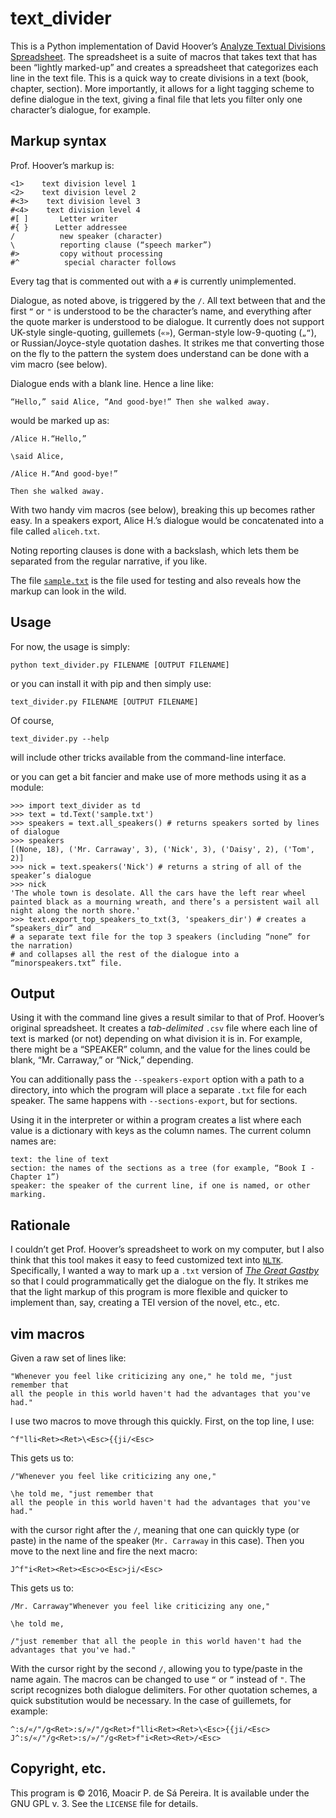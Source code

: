 # text_divider

This is a Python implementation of David Hoover’s [Analyze Textual Divisions
Spreadsheet](https://wp.nyu.edu/exceltextanalysis/analyzetextualdivisions/).
The spreadsheet is a suite of macros that takes text that has been “lightly
marked-up” and creates a spreadsheet that categorizes each line in the text
file. This is a quick way to create divisions in a text (book, chapter,
section). More importantly, it allows for a light tagging scheme to define
dialogue in the text, giving a final file that lets you filter only one
character’s dialogue, for example.

## Markup syntax

Prof. Hoover’s markup is:

```
<1>    text division level 1
<2>    text division level 2
#<3>    text division level 3
#<4>    text division level 4
#[ ]       Letter writer
#{ }      Letter addressee
/          new speaker (character)
\          reporting clause (“speech marker”)
#>         copy without processing
#^          special character follows
```

Every tag that is commented out with a `#` is currently unimplemented. 

Dialogue, as noted above, is triggered by the `/`. All text between that and
the first `“` or `"` is understood to be the character’s name, and everything
after the quote marker is understood to be dialogue. It currently does not
support UK-style single-quoting, guillemets (`«»`), German-style low-9-quoting
(`„“`), or Russian/Joyce-style quotation dashes. It strikes me that converting
those on the fly to the pattern the system does understand can be done with a
vim macro (see below).

Dialogue ends with a blank line. Hence a line like:

```
“Hello,” said Alice, “And good-bye!” Then she walked away.
```

would be marked up as:

```
/Alice H.“Hello,”

\said Alice,

/Alice H.“And good-bye!”

Then she walked away.
```

With two handy vim macros (see below), breaking this up becomes rather easy. In
a speakers export, Alice H.’s dialogue would be concatenated into a file called
`aliceh.txt`.

Noting reporting clauses is done with a backslash, which lets them be separated
from the regular narrative, if you like.

The file
[`sample.txt`](https://github.com/muziejus/text_divider/blob/master/sample.txt)
is the file used for testing and also reveals how the markup can look in the
wild.

## Usage

For now, the usage is simply:

`python text_divider.py FILENAME [OUTPUT FILENAME]`

or you can install it with pip and then simply use:

`text_divider.py FILENAME [OUTPUT FILENAME]`

Of course,

`text_divider.py --help`

will include other tricks available from the command-line interface.

or you can get a bit fancier and make use of more methods using it as a module:

```
>>> import text_divider as td
>>> text = td.Text('sample.txt')
>>> speakers = text.all_speakers() # returns speakers sorted by lines of dialogue
>>> speakers
[(None, 18), ('Mr. Carraway', 3), ('Nick', 3), ('Daisy', 2), ('Tom', 2)]
>>> nick = text.speakers('Nick') # returns a string of all of the speaker’s dialogue
>>> nick
'The whole town is desolate. All the cars have the left rear wheel painted black as a mourning wreath, and there’s a persistent wail all night along the north shore.'
>>> text.export_top_speakers_to_txt(3, 'speakers_dir') # creates a “speakers_dir” and
# a separate text file for the top 3 speakers (including “none” for the narration)
# and collapses all the rest of the dialogue into a “minorspeakers.txt” file.
```

## Output

Using it with the command line gives a result similar to that of Prof. Hoover’s
original spreadsheet. It creates a *tab-delimited* `.csv` file where each line of text is
marked (or not) depending on what division it is in. For example, there might
be a “SPEAKER” column, and the value for the lines could be blank, “Mr. Carraway,” or
“Nick,” depending.

You can additionally pass the `--speakers-export` option with a path to a
directory, into which the program will place a separate `.txt` file for each
speaker. The same happens with `--sections-export`, but for sections.

Using it in the interpreter or within a program creates a list where each value
is a dictionary with keys as the column names. The current column names are:

```
text: the line of text
section: the names of the sections as a tree (for example, “Book I - Chapter 1”)
speaker: the speaker of the current line, if one is named, or other marking.
```

## Rationale

I couldn’t get Prof. Hoover’s spreadsheet to work on my computer, but I also
think that this tool makes it easy to feed customized text into
[`NLTK`](http://www.nltk.org). Specifically, I wanted a way to mark up a `.txt`
version of *[The Great Gastby](http://gutenberg.net.au/ebooks02/0200041.txt)*
so that I could programmatically get the dialogue on the fly. It strikes me
that the light markup of this program is more flexible and quicker to implement
than, say, creating a TEI version of the novel, etc., etc. 

## vim macros

Given a raw set of lines like:

```
"Whenever you feel like criticizing any one," he told me, "just remember that
all the people in this world haven't had the advantages that you've had."
```

I use two macros to move through this quickly. First, on the top line, I use:

```
^f"lli<Ret><Ret>\<Esc>{{ji/<Esc> 
```

This gets us to:

```
/"Whenever you feel like criticizing any one," 

\he told me, "just remember that
all the people in this world haven't had the advantages that you've had."
```

with the cursor right after the `/`, meaning that one can quickly type (or
paste) in the name of the speaker (`Mr. Carraway` in this case). Then you move
to the next line and fire the next macro:

```
J^f"i<Ret><Ret><Esc>o<Esc>ji/<Esc>
```

This gets us to:

```
/Mr. Carraway"Whenever you feel like criticizing any one," 

\he told me, 

/"just remember that all the people in this world haven't had the advantages that you've had."
```

With the cursor right by the second `/`, allowing you to type/paste in the name
again. The macros can be changed to use `“` or `”` instead of `"`. The script
recognizes both dialogue delimiters. For other quotation schemes, a quick
substitution would be necessary. In the case of guillemets, for example:

```
^:s/«/"/g<Ret>:s/»/"/g<Ret>f"lli<Ret><Ret>\<Esc>{{ji/<Esc> 
J^:s/«/"/g<Ret>:s/»/"/g<Ret>f"i<Ret><Ret>/<Esc>
```

## Copyright, etc.

This program is © 2016, Moacir P. de Sá Pereira. It is available under the GNU
GPL v. 3. See the `LICENSE` file for details.
